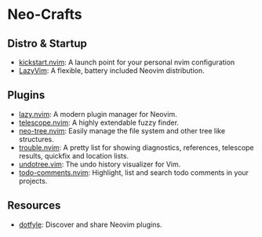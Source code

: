 # Neo-Crafts

## Distro & Startup

- [kickstart.nvim](https://github.com/nvim-lua/kickstart.nvim): A launch point for your personal nvim configuration
- [LazyVim](https://github.com/LazyVim/LazyVim): A flexible, battery included Neovim distribution.

## Plugins

- [lazy.nvim](https://github.com/folke/lazy.nvim): A modern plugin manager for Neovim.
- [telescope.nvim](https://github.com/nvim-telescope/telescope.nvim): A highly extendable fuzzy finder.
- [neo-tree.nvim](https://github.com/nvim-neo-tree/neo-tree.nvim/): Easily manage the file system and other tree like structures.
- [trouble.nvim](https://github.com/folke/trouble.nvim): A pretty list for showing diagnostics, references, telescope results, quickfix and location lists.
- [undotree.vim](https://github.com/mbbill/undotree): The undo history visualizer for Vim.
- [todo-comments.nvim](https://github.com/folke/todo-comments.nvim): Highlight, list and search todo comments in your projects.

## Resources

- [dotfyle](https://dotfyle.com/): Discover and share Neovim plugins.
